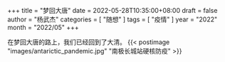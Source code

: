 +++
title = "梦回大唐"
date = 2022-05-28T10:35:00+08:00
draft = false
author = "杨武杰"
categories = [ "随想" ]
tags = [ "疫情" ]
year = "2022"
month = "2022/05"
+++

在梦回大唐的路上，我们已经回到了大清。
{{< postimage "images/antarictic_pandemic.jpg" "南极长城站硬核防疫" >}}
<!--more-->
